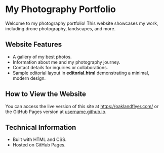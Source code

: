# My Photography Portfolio

Welcome to my photography portfolio! This website showcases my work, including drone photography, landscapes, and more.

## Website Features
- A gallery of my best photos.
- Information about me and my photography journey.
- Contact details for inquiries or collaborations.
- Sample editorial layout in **editorial.html** demonstrating a minimal, modern design.

## How to View the Website
You can access the live version of this site at https://oaklandflyer.com/ or the GitHub Pages version at [username.github.io](https://username.github.io).

## Technical Information
- Built with HTML and CSS.
- Hosted on GitHub Pages.
